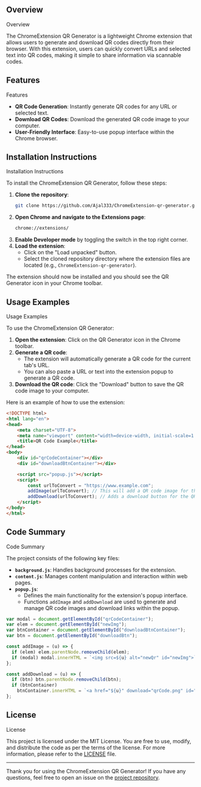 ## Overview

Overview

The ChromeExtension QR Generator is a lightweight Chrome extension that allows users to generate and download QR codes directly from their browser. With this extension, users can quickly convert URLs and selected text into QR codes, making it simple to share information via scannable codes.

##
## Features

Features

- **QR Code Generation**: Instantly generate QR codes for any URL or selected text.
- **Download QR Codes**: Download the generated QR code image to your computer.
- **User-Friendly Interface**: Easy-to-use popup interface within the Chrome browser.

##
## Installation Instructions

Installation Instructions

To install the ChromeExtension QR Generator, follow these steps:

1. **Clone the repository**:
    ```sh
    git clone https://github.com/Ajal333/ChromeExtension-qr-generator.git
    ```
2. **Open Chrome and navigate to the Extensions page**:
    ```sh
    chrome://extensions/
    ```
3. **Enable Developer mode** by toggling the switch in the top right corner.
4. **Load the extension**:
    - Click on the "Load unpacked" button.
    - Select the cloned repository directory where the extension files are located (e.g., `ChromeExtension-qr-generator`).

The extension should now be installed and you should see the QR Generator icon in your Chrome toolbar.

##
## Usage Examples

Usage Examples

To use the ChromeExtension QR Generator:

1. **Open the extension**: Click on the QR Generator icon in the Chrome toolbar.
2. **Generate a QR code**:
    - The extension will automatically generate a QR code for the current tab's URL.
    - You can also paste a URL or text into the extension popup to generate a QR code.
3. **Download the QR code**: Click the "Download" button to save the QR code image to your computer.

Here is an example of how to use the extension:

```html
<!DOCTYPE html>
<html lang="en">
<head>
    <meta charset="UTF-8">
    <meta name="viewport" content="width=device-width, initial-scale=1.0">
    <title>QR Code Example</title>
</head>
<body>
    <div id="qrCodeContainer"></div>
    <div id="downloadBtnContainer"></div>

    <script src="popup.js"></script>
    <script>
        const urlToConvert = "https://www.example.com";
        addImage(urlToConvert); // This will add a QR code image for the URL
        addDownload(urlToConvert); // Adds a download button for the QR code
    </script>
</body>
</html>
```

##
## Code Summary

Code Summary

The project consists of the following key files:

- **`background.js`**: Handles background processes for the extension.
- **`content.js`**: Manages content manipulation and interaction within web pages.
- **`popup.js`**:
    - Defines the main functionality for the extension's popup interface.
    - Functions `addImage` and `addDownload` are used to generate and manage QR code images and download links within the popup.

```javascript
var modal = document.getElementById("qrCodeContainer");
var elem = document.getElementById("newImg");
var btnContainer = document.getElementById("downloadBtnContainer");
var btn = document.getElementById("downloadBtn");

const addImage = (u) => {
  if (elem) elem.parentNode.removeChild(elem);
  if (modal) modal.innerHTML = `<img src=${u} alt="newQr" id="newImg">`;
};

const addDownload = (u) => {
  if (btn) btn.parentNode.removeChild(btn);
  if (btnContainer)
    btnContainer.innerHTML = `<a href="${u}" download="qrCode.png" id="downloadBtn">Download</a>`;
};
```

##
## License

License

This project is licensed under the MIT License. You are free to use, modify, and distribute the code as per the terms of the license. For more information, please refer to the [LICENSE](https://opensource.org/licenses/MIT) file.

---
Thank you for using the ChromeExtension QR Generator! If you have any questions, feel free to open an issue on the [project repository](https://github.com/Ajal333/ChromeExtension-qr-generator).